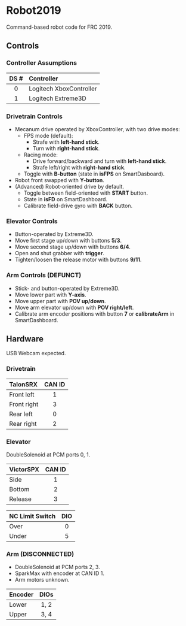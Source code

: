 # Robot2019
Command-based robot code for FRC 2019.

## Controls
### Controller Assumptions
| DS #  | Controller                |
|:-----:|:------------------------- |
| 0     | Logitech XboxController   |
| 1     | Logitech Extreme3D        |

### Drivetrain Controls
* Mecanum drive operated by XboxController, with
  two drive modes:
  * FPS mode (default):
    * Strafe with __left-hand stick__.
    * Turn with __right-hand stick__.
  * Racing mode:
    * Drive forward/backward and turn with
      __left-hand stick__.
    * Strafe left/right with __right-hand stick__.
  * Toggle with __B-button__
    (state in __isFPS__ on SmartDasboard).
* Robot front swapped with __Y-button__.
* (Advanced) Robot-oriented drive by default.
  * Toggle between field-oriented with __START__
    button.
  * State in __isFD__ on SmartDashboard.
  * Calibrate field-drive gyro with __BACK__ button.

### Elevator Controls
* Button-operated by Extreme3D.
* Move first stage up/down with buttons __5/3__.
* Move second stage up/down with buttons __6/4__.
* Open and shut grabber with __trigger__.
* Tighten/loosen the release motor with
  buttons __9/11__.

### Arm Controls (DEFUNCT)
* Stick- and button-operated by Extreme3D.
* Move lower part with __Y-axis__.
* Move upper part with __POV up/down__.
* Move arm elevator up/down with __POV right/left__.
* Calibrate arm encoder positions with button
  __7__ or __calibrateArm__ in SmartDashboard.

## Hardware
USB Webcam expected.
### Drivetrain
| TalonSRX      | CAN ID    |
|:------------- |:---------:|
| Front left    | 1         |
| Front right   | 3         |
| Rear left     | 0         |
| Rear right    | 2         |

### Elevator
DoubleSolenoid at PCM ports 0, 1.

| VictorSPX | CAN ID    |
|:--------- |:---------:|
| Side      | 1         |
| Bottom    | 2         |
| Release   | 3         |

| NC Limit Switch   | DIO   |
|:----------------- |:-----:|
| Over              | 0     |
| Under             | 5     |

### Arm (DISCONNECTED)
* DoubleSolenoid at PCM ports 2, 3.
* SparkMax with encoder at CAN ID 1.
* Arm motors unknown.

| Encoder   | DIOs  |
|:--------- |:-----:|
| Lower     | 1, 2  |
| Upper     | 3, 4  |
